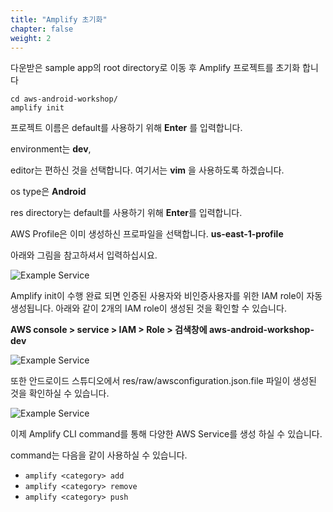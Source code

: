 ```yaml
---
title: "Amplify 초기화"
chapter: false
weight: 2
---
```


다운받은 sample app의 root directory로 이동 후 Amplify 프로젝트를 초기화 합니다

```shell
cd aws-android-workshop/
amplify init
```

프로젝트 이름은 default를 사용하기 위해 **Enter** 를 입력합니다. 

environment는 **dev**,

editor는 편하신 것을 선택합니다. 여기서는 **vim** 을 사용하도록 하겠습니다. 

os type은 **Android**

res directory는 default를 사용하기 위해 **Enter**를 입력합니다. 

AWS Profile은 이미 생성하신 프로파일을 선택합니다. **us-east-1-profile**

아래와 그림을 참고하셔서 입력하십시요.  

![Example Service](/images/amplifyinit.png)



Amplify init이 수행 완료 되면 인증된 사용자와 비인증사용자를 위한 IAM role이 자동생성됩니다. 아래와 같이 2개의 IAM role이 생성된 것을 확인할 수 있습니다. 

<b>AWS console > service > IAM > Role > 검색창에 aws-android-workshop-dev </b>

![Example Service](/images/iamauthrole.png)



또한 안드로이드 스튜디오에서 res/raw/awsconfiguration.json.file 파일이 생성된 것을 확인하실 수 있습니다. 

![Example Service](/images/jsonfile.png)



이제 Amplify CLI command를 통해 다양한 AWS Service를 생성 하실 수 있습니다. 

command는 다음을 같이 사용하실 수 있습니다.  

- `amplify <category> add`
- `amplify <category> remove`
- `amplify <category> push`

